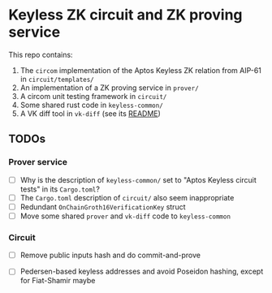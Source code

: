 # Keyless ZK circuit and ZK proving service

This repo contains:
1. The `circom` implementation of the Aptos Keyless ZK relation from AIP-61 in `circuit/templates/`
2. An implementation of a ZK proving service in `prover/`
3. A circom unit testing framework in `circuit/`
4. Some shared rust code in `keyless-common/`
5. A VK diff tool in `vk-diff` (see its [README](/vk-diff))


## TODOs

### Prover service

 - [ ] Why is the description of `keyless-common/` set to "Aptos Keyless circuit tests" in its `Cargo.toml`?
 - [ ] The `Cargo.toml` description of `circuit/` also seem inappropriate
 - [ ] Redundant `OnChainGroth16VerificationKey` struct
 - [ ] Move some shared `prover` and `vk-diff` code to `keyless-common`

### Circuit

 - [ ] Remove public inputs hash and do commit-and-prove
 - [ ] Pedersen-based keyless addresses and avoid Poseidon hashing, except for Fiat-Shamir maybe

